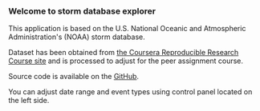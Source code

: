 ### Welcome to storm database explorer

This application is based on the U.S. National Oceanic and Atmospheric Administration's (NOAA) storm database.

Dataset has been obtained from [the Coursera Reproducible Research Course site](https://d396qusza40orc.cloudfront.net/repdata%2Fdata%2FStormData.csv.bz2) and is processed to adjust for the peer assignment course.

Source code is available on the [GitHub](https://github.com/RajivShrestha/DevelopingDataProducts-Shiny).

You can adjust date range and event types using control panel located on the left side. 